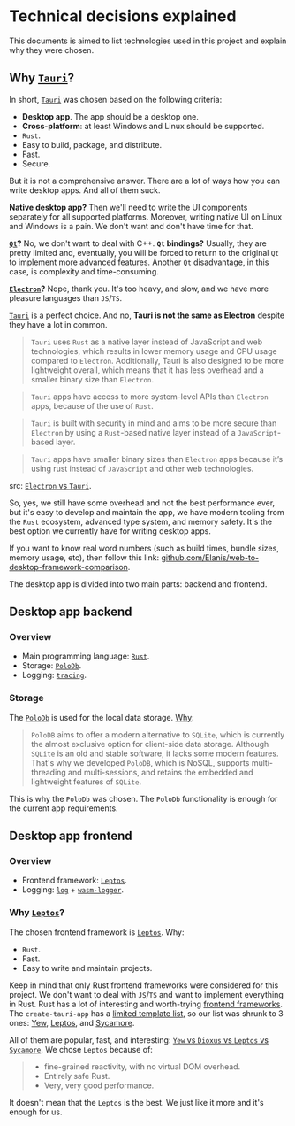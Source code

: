
# Technical decisions explained

This documents is aimed to list technologies used in this project and explain why they were chosen.

## Why [`Tauri`](https://tauri.app/)?

In short, [`Tauri`](https://tauri.app/) was chosen based on the following criteria:

* **Desktop app**. The app should be a desktop one.
* **Cross-platform**: at least Windows and Linux should be supported.
* `Rust`.
* Easy to build, package, and distribute.
* Fast.
* Secure.

But it is not a comprehensive answer. There are a lot of ways how you can write desktop apps. And all of them suck.

**Native desktop app?** Then we'll need to write the UI components separately for all supported platforms. Moreover, writing native UI on Linux and Windows is a pain. We don't want and don't have time for that.

**[`Qt`](https://www.qt.io/)?** No, we don't want to deal with C++. **`Qt` bindings?** Usually, they are pretty limited and, eventually, you will be forced to return to the original `Qt` to implement more advanced features. Another `Qt` disadvantage, in this case, is complexity and time-consuming. 

**[`Electron`](https://www.electronjs.org/)?** Nope, thank you. It's too heavy, and slow, and we have more pleasure languages than `JS`/`TS`.

[`Tauri`](https://tauri.app/) is a perfect choice. And no, **Tauri is not the same as Electron** despite they have a lot in common.

> `Tauri` uses `Rust` as a native layer instead of JavaScript and web technologies, which results in lower memory usage and CPU usage compared to `Electron`. Additionally, Tauri is also designed to be more lightweight overall, which means that it has less overhead and a smaller binary size than `Electron`.

> `Tauri` apps have access to more system-level APIs than `Electron` apps, because of the use of `Rust`.

> `Tauri` is built with security in mind and aims to be more secure than `Electron` by using a `Rust`-based native layer instead of a `JavaScript`-based layer.

> `Tauri` apps have smaller binary sizes than `Electron` apps because it’s using rust instead of `JavaScript` and other web technologies.

src: [`Electron` vs `Tauri`](https://www.coditation.com/blog/electron-vs-tauri).

So, yes, we still have some overhead and not the best performance ever, but it's easy to develop and maintain the app, we have modern tooling from the `Rust` ecosystem, advanced type system, and memory safety. It's the best option we currently have for writing desktop apps.

If you want to know real word numbers (such as build times, bundle sizes, memory usage, etc), then follow this link: [github.com/Elanis/web-to-desktop-framework-comparison](https://github.com/Elanis/web-to-desktop-framework-comparison).

The desktop app is divided into two main parts: backend and frontend.

## Desktop app backend

### Overview

* Main programming language: [`Rust`](https://www.rust-lang.org/).
* Storage: [`PoloDb`](https://www.polodb.org/).
* Logging: [`tracing`](https://docs.rs/tracing/).

### Storage

The [`PoloDb`](https://www.polodb.org/) is used for the local data storage. [Why](https://www.polodb.org/docs/):

> `PoloDB` aims to offer a modern alternative to `SQLite`, which is currently the almost exclusive option for client-side data storage. Although `SQLite` is an old and stable software, it lacks some modern features. That's why we developed `PoloDB`, which is NoSQL, supports multi-threading and multi-sessions, and retains the embedded and lightweight features of `SQLite`.

This is why the `PoloDb` was chosen. The `PoloDb` functionality is enough for the current app requirements.

## Desktop app frontend

### Overview

* Frontend framework: [`Leptos`](https://leptos.dev/).
* Logging: [`log`](https://docs.rs/log/) + [`wasm-logger`](https://docs.rs/wasm-logger/).

### Why [`Leptos`](https://leptos.dev/)?

The chosen frontend framework is [`Leptos`](https://leptos.dev/). Why:

* `Rust`.
* Fast.
* Easy to write and maintain projects.

Keep in mind that only Rust frontend frameworks were considered for this project. We don't want to deal with `JS`/`TS` and want to implement everything in Rust. Rust has a lot of interesting and worth-trying [frontend frameworks](https://www.arewewebyet.org/topics/frameworks/). The `create-tauri-app` has a [limited template list](https://tauri.app/start/create-project/), so our list was shrunk to 3 ones: [Yew](https://yew.rs/), [Leptos](https://leptos.dev/), and [Sycamore](https://sycamore-rs.netlify.app/).

All of them are popular, fast, and interesting: [`Yew` vs `Dioxus` vs `Leptos` vs `Sycamore`](https://www.reddit.com/r/rust/comments/1526qo3/comment/jsdq72u/). We chose `Leptos` because of:

> * fine-grained reactivity, with no virtual DOM overhead.
> * Entirely safe Rust.
> * Very, very good performance.

It doesn't mean that the `Leptos` is the best. We just like it more and it's enough for us.